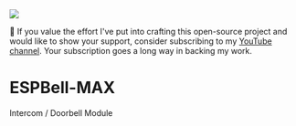 <img src="https://raw.githubusercontent.com/PricelessToolkit/ESPBell-MAX/blob/main/img/banner.jpg"/>

🤗 If you value the effort I've put into crafting this open-source project and would like to show your support, consider subscribing to my [YouTube channel](https://www.youtube.com/@PricelessToolkit/videos). Your subscription goes a long way in backing my work.
# ESPBell-MAX
 Intercom / Doorbell Module

